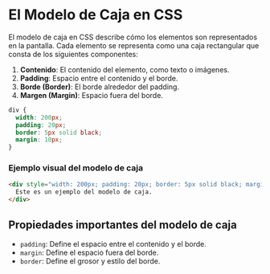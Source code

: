 # El Modelo de Caja en CSS

El modelo de caja en CSS describe cómo los elementos son representados en la pantalla. Cada elemento se representa como una caja rectangular que consta de los siguientes componentes:

1. **Contenido**: El contenido del elemento, como texto o imágenes.
2. **Padding**: Espacio entre el contenido y el borde.
3. **Borde (Border)**: El borde alrededor del padding.
4. **Margen (Margin)**: Espacio fuera del borde.

```css
div {
  width: 200px;
  padding: 20px;
  border: 5px solid black;
  margin: 10px;
}
```

### Ejemplo visual del modelo de caja

```html
<div style="width: 200px; padding: 20px; border: 5px solid black; margin: 10px;">
  Este es un ejemplo del modelo de caja.
</div>
```

## Propiedades importantes del modelo de caja

- `padding`: Define el espacio entre el contenido y el borde.
- `margin`: Define el espacio fuera del borde.
- `border`: Define el grosor y estilo del borde.
